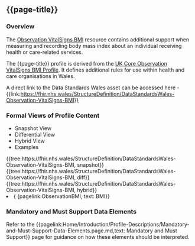 <div class="warning"><span class="ImplementWarn"></span></div>

## {{page-title}}

### Overview
The [Observation VitalSigns BMI](https://www.hl7.org/fhir/r4/observation.html) resource contains additional support when measuring and recording body mass index about an individual receiving health or care-related services.

The {{page-title}} profile is derived from the [UK Core Observation VitalSigns BMI Profile](https://simplifier.net/guide/UK-Core-Implementation-Guide-STU3-Sequence/Home/ProfilesandExtensions/Profile-UKCore-Observation-VitalSigns-BMI?version=current). It defines additional rules for use within health and care organisations in Wales.

A direct link to the Data Standards Wales asset can be accessed here - {{link:https://fhir.nhs.wales/StructureDefinition/DataStandardsWales-Observation-VitalSigns-BMI}}


### Formal Views of Profile Content
<div class="tab-wrap">
  <ul class="tab-head">
    <li class="tablink tab-active" onclick="openCity(this,'tabsnap')" data-target="tabsnap">
      Snapshot View
    </li>
    <li class="tablink" onclick="openCity(this,'tabdiff')" data-target="tabdiff">
      Differential View
    </li>
    <li class="tablink" onclick="openCity(this,'tabhybrid')" data-target="tabhybrid">
      Hybrid View
    </li>
    <li class="tablink" onclick="openCity(this,'tabeg')" data-target="tabeg">
      Examples
    </li>     
  </ul>
  <div class="tab-main">
    <div id="tabsnap" class="tabcontent active">      
      {{tree:https://fhir.nhs.wales/StructureDefinition/DataStandardsWales-Observation-VitalSigns-BMI, snapshot}}
    </div>
    <div id="tabdiff" class="tabcontent">
      {{tree:https://fhir.nhs.wales/StructureDefinition/DataStandardsWales-Observation-VitalSigns-BMI, diff}}
  </div>
    <div id="tabhybrid" class="tabcontent">
      {{tree:https://fhir.nhs.wales/StructureDefinition/DataStandardsWales-Observation-VitalSigns-BMI, hybrid}}
  </div>
  <div id="tabeg" class="tabcontent">
  </div> 
    <list>
      <li> {
        {pagelink:ObservationBMI, text: BMI}}</li>
    </list>  
</div>

### Mandatory and Must Support Data Elements
Refer to the {{pagelink:Home/Introduction/Profile-Descriptions/Mandatory-and-Must-Support-Data-Elements.page.md,text: Mandatory and Must Support}} page for guidance on how these elements should be interpreted.